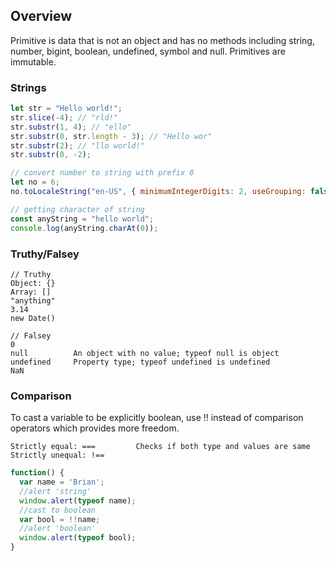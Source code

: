 ## Overview

Primitive is data that is not an object and has no methods including string, number, bigint, boolean, undefined, symbol and null. Primitives are immutable.

### Strings

```js
let str = "Hello world!";
str.slice(-4); // "rld!"
str.substr(1, 4); // "ello"
str.substr(0, str.length - 3); // "Hello wor"
str.substr(2); // "llo world!"
str.substr(0, -2);

// convert number to string with prefix 0
let no = 6;
no.toLocaleString("en-US", { minimumIntegerDigits: 2, useGrouping: false });

// getting character of string
const anyString = "hello world";
console.log(anyString.charAt(0));
```

### Truthy/Falsey

```
// Truthy
Object: {}
Array: []
"anything"
3.14
new Date()

// Falsey
0
null          An object with no value; typeof null is object
undefined     Property type; typeof undefined is undefined
NaN
```

### Comparison

To cast a variable to be explicitly boolean, use !! instead of comparison operators which provides more freedom.

```
Strictly equal: ===         Checks if both type and values are same
Strictly unequal: !==
```

```js
function() {
  var name = 'Brian';
  //alert 'string'
  window.alert(typeof name);
  //cast to boolean
  var bool = !!name;
  //alert 'boolean'
  window.alert(typeof bool);
}
```
